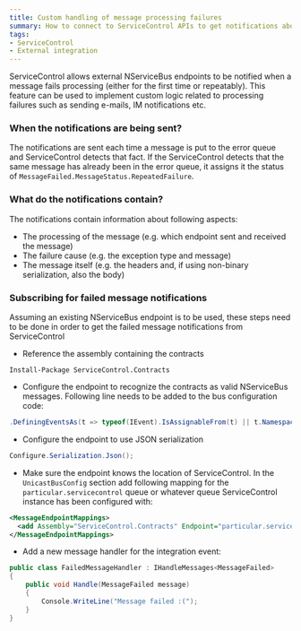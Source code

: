```yaml
---
title: Custom handling of message processing failures
summary: How to connect to ServiceControl APIs to get notifications about message processing failures.
tags:
- ServiceControl
- External integration
---
```


ServiceControl allows external NServiceBus endpoints to be notified when a message fails processing (either for the first time or repeatably). This feature can be used to implement custom logic related to processing failures such as sending e-mails, IM notifications etc.


### When the notifications are being sent?

The notifications are sent each time a message is put to the error queue and ServiceControl detects that fact. If the ServiceControl detects that the same message has already been in the error queue, it assigns it the status of `MessageFailed.MessageStatus.RepeatedFailure`.


### What do the notifications contain?

The notifications contain information about following aspects:

 * The processing of the message (e.g. which endpoint sent and received the message)
 * The failure cause (e.g. the exception type and message)
 * The message itself (e.g. the headers and, if using non-binary serialization, also the body)


### Subscribing for failed message notifications

Assuming an existing NServiceBus endpoint is to be used, these steps need to be done in order to get the failed message notifications from ServiceControl

 * Reference the assembly containing the contracts

`Install-Package ServiceControl.Contracts`

 * Configure the endpoint to recognize the contracts as valid NServiceBus messages. Following line needs to be added to the bus configuration code:

```C#
.DefiningEventsAs(t => typeof(IEvent).IsAssignableFrom(t) || t.Namespace != null && t.Namespace.StartsWith("ServiceControl.Contracts"))
```

 * Configure the endpoint to use JSON serialization

```C#
Configure.Serialization.Json();
```

 * Make sure the endpoint knows the location of ServiceControl. In the `UnicastBusConfig` section add following mapping for the `particular.servicecontrol` queue or whatever queue ServiceControl instance has been configured with:

```XML
<MessageEndpointMappings>
  <add Assembly="ServiceControl.Contracts" Endpoint="particular.servicecontrol" />
</MessageEndpointMappings>
```

 * Add a new message handler for the integration event:

```C#
public class FailedMessageHandler : IHandleMessages<MessageFailed>
{
    public void Handle(MessageFailed message)
    {
        Console.WriteLine("Message failed :(");
    }
}
```